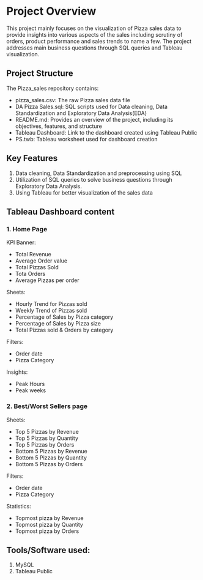 # Project Overview

This project mainly focuses on the visualization of Pizza sales data to provide insights into various aspects of the sales including scrutiny of orders, product performance and sales trends to name a few. The project addresses main business questions through SQL queries and Tableau visualization.

## Project Structure
The Pizza_sales repository contains:

* pizza_sales.csv: The raw Pizza sales data file
* DA Pizza Sales.sql: SQL scripts used for Data cleaning, Data Standardization and Exploratory Data Analysis(EDA)
* README.md: Provides an overview of the project, including its objectives, features, and structure
* Tableau Dashboard: Link to the dashboard created using Tableau Public
* PS.twb: Tableau worksheet used for dashboard creation

## Key Features
1. Data cleaning, Data Standardization and preprocessing using SQL
2. Utilization of SQL queries to solve business questions through Exploratory Data Analysis.
3. Using Tableau for better visualization of the sales data 


## Tableau Dashboard content

### 1. Home Page
   
KPI Banner:
* Total Revenue
* Average Order value
* Total Pizzas Sold
* Tota Orders
* Average Pizzas per order

Sheets:
* Hourly Trend for Pizzas sold
* Weekly Trend of Pizzas sold
* Percentage of Sales by Pizza category
* Percentage of Sales by Pizza size
* Total Pizzas sold & Orders by category

Filters:
* Order date
* Pizza Category

Insights:
* Peak Hours 
* Peak weeks

### 2. Best/Worst Sellers page

Sheets:
* Top 5 Pizzas by Revenue
* Top 5 Pizzas by Quantity
* Top 5 Pizzas by Orders
* Bottom 5 Pizzas by Revenue
* Bottom 5 Pizzas by Quantity
* Bottom 5 Pizzas by Orders

Filters:
* Order date
* Pizza Category

Statistics:
* Topmost pizza by Revenue
* Topmost pizza by Quantity
* Topmost pizza by Orders


## Tools/Software used:
1. MySQL
2. Tableau Public
   
